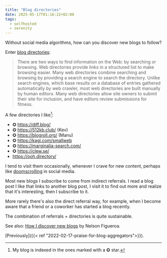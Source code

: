 ```yaml
---
title: "Blog directories"
date: 2025-05-17T01:16:22+02:00
tags:
  - selfhosted
  - serenity
---
```


Without social media algorithms, how can you discover new blogs to follow?

Enter [blog directories](https://en.wikipedia.org/wiki/Web_directory):

> There are two ways to find information on the Web: by searching or browsing.
> Web directories provide links in a structured list to make browsing easier.
> Many web directories combine searching and browsing by providing a search
> engine to search the directory. Unlike search engines, which base results on
> a database of entries gathered automatically by web crawler, most web
> directories are built manually by human editors. Many web directories allow
> site owners to submit their site for inclusion, and have editors review
> submissions for fitness.

A few directories I like[^1]:

- ✪ https://diff.blog/
- ✪ https://512kb.club/ (Kev)
- ✪ https://blogroll.org/ (Manu)
- ✪ https://kagi.com/smallweb
- ✪ https://marginalia-search.com/
- ✪ https://clew.se/
- https://ooh.directory/

I tend to visit them occasionally, whenever I crave for new content, perhaps like
[doomscrolling](https://en.wikipedia.org/wiki/Doomscrolling) in social media.

Most new blogs I subscribe to come from indirect referrals. I read a blog post I
like that links to another blog post, I visit it to find out more and realize
that it's interesting, then I subscribe to it.

More rarely there's also the direct referral way, for example, when I become
aware that a friend or a coworker has started a blog recently.

The combination of referrals + directories is quite sustainable.

See also: [How I discover new
blogs](https://nelson.cloud/how-i-discover-new-blogs/) by Nelson Figueroa.

[Previously]({{< ref "2022-02-17-praise-for-blog-aggregators">}}).

[^1]: My blog is indexed in the ones marked with a ✪ star.
